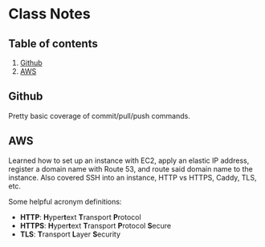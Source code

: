 # Class Notes

## Table of contents

1. [Github](#github)
2. [AWS](#aws)

## Github

Pretty basic coverage of commit/pull/push commands.

## AWS

Learned how to set up an instance with EC2, apply an elastic IP address, register a domain name with Route 53, and route said domain name to the instance. Also covered SSH into an instance, HTTP vs HTTPS, Caddy, TLS, etc.

Some helpful acronym definitions:
- **HTTP**: **H**yper**t**ext **T**ransport **P**rotocol
- **HTTPS**: **H**yper**t**ext **T**ransport **P**rotocol **S**ecure
- **TLS**: **T**ransport **L**ayer **S**ecurity

